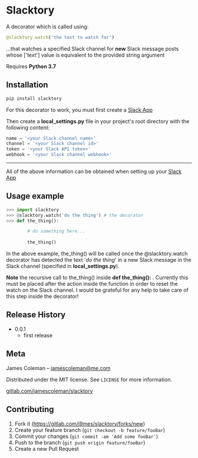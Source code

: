 # Slacktory

A decorator which is called using:
```python
@slacktory.watch('the text to watch for')
``` 
...that watches a specified Slack channel for **new** Slack message posts whose ['text'] value is equivalent to the provided string argument

Requires **Python 3.7**
## Installation



```sh
pip install slacktory
```
For this decorator to work, you must first create a [Slack App](https://api.slack.com/apps)
 
Then create a **local_settings.py** file in your project's root directory with the following content:

```python
name = '<your Slack channel name>'
channel = '<your Slack channel id>'
token = '<your Slack API token>'
webhook = '<your Slack channel webhook>'

```

---------------------------------------------------

All of the above information can be obtained when setting up your [Slack App](https://api.slack.com/apps)

## Usage example

```python
>>> import slacktory
>>> @slacktory.watch('do the thing') # the decorator 
>>> def the_thing():

        # do something here...
    
        the_thing()  
```
In the above example, the_thing() will be called once the @slacktory.watch decorator has detected the text '_do the thing_' in a new Slack message in the Slack channel (specified in **local_settings.py**).

**Note** the recursive call to the_thing() inside **def the_thing():** . Currently this must be placed after the action inside the function in order to reset the watch on the Slack channel. 
I would be grateful for any help to take care of this step inside the decorator!


## Release History


* 0.0.1
    * first release

## Meta

James Coleman – jamescoleman@me.com

Distributed under the MIT license. See ``LICENSE`` for more information.

[gitlab.com/jamescoleman/slacktory](https://gitlab.com/j9mes/slacktory)

## Contributing

1. Fork it (<https://gitlab.com/j9mes/slacktory/forks/new>)
2. Create your feature branch (`git checkout -b feature/fooBar`)
3. Commit your changes (`git commit -am 'Add some fooBar'`)
4. Push to the branch (`git push origin feature/fooBar`)
5. Create a new Pull Request

<!-- Markdown link & img dfn's -->
[npm-image]: https://img.shields.io/npm/v/datadog-metrics.svg?style=flat-square
[npm-url]: https://npmjs.org/package/datadog-metrics
[npm-downloads]: https://img.shields.io/npm/dm/datadog-metrics.svg?style=flat-square
[travis-image]: https://img.shields.io/travis/dbader/node-datadog-metrics/master.svg?style=flat-square
[travis-url]: https://travis-ci.org/dbader/node-datadog-metrics
[wiki]: https://github.com/yourname/yourproject/wiki
